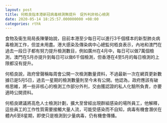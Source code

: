 ```yaml
---
layout: post
title: 何栢良指本港新冠病毒檢測無提升　促外判非核心檢測
date: 2020-05-14 18:25:57.000000000 +08:00
categories: rthk
---
```


食物及衞生局局長陳肇始說，目前本港至少每日可以進行3千個樣本的新型肺炎病毒檢測工作，但並未用盡。港大感染及傳染病中心總監何栢良表示，內地和澳門在過去一段日子都有努力提升檢測數目，例如廣州在4月中，每日可以做7萬個檢測，澳門在5月亦提升到每日可以做6千個檢測，但香港在4至5月的每日檢測的上限都沒有提升。

何栢良說，政府曾聲稱每周會公開一次檢測數量資料，不過最新一次在網頁更新數據已是5月5日，過去一星期的檢測數量則至今未有公開。他認為，政府應該有破格思維，將一些非核心的檢測工作部分外判，交由獲認證的私人化驗所負責，亦要適時公開資料。

何栢良建議將高危人士檢測計劃，擴大至曾經出現群組感染的場所員工，他解釋，這些員工的工作性質需要接觸大量人流，可能受感染而不自知，病毒有機會潛伏在體內6至8星期，即使只是檢測到少量病毒，仍有機會傳播。
